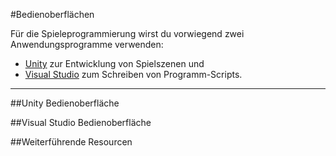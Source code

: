 #Bedienoberflächen

Für die Spieleprogrammierung wirst du vorwiegend zwei Anwendungsprogramme verwenden:

* [Unity](https://unity3d.com) zur Entwicklung von Spielszenen und 
* [Visual Studio](https://visualstudio.microsoft.com/vs/community/) zum Schreiben von Programm-Scripts.

---

##Unity Bedienoberfläche



##Visual Studio Bedienoberfläche

##Weiterführende Resourcen
